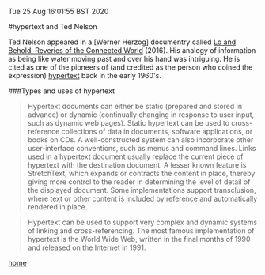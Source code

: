 Tue 25 Aug 16:01:55 BST 2020

#hypertext and Ted Nelson 

Ted Nelson appeared in a [Werner Herzog] documentry called [Lo and Behold: Reveries of the Connected World](https://www.imdb.com/title/tt5275828/?ref_=nm_flmg_dr_8) (2016). His analogy of information as being like water moving past and over his hand was intriguing. He is cited as one of the pioneers of (and credited as the person who coined the expression) [hypertext](https://en.wikipedia.org/wiki/Hypertext) back in the early 1960's.

###Types and uses of hypertext



> Hypertext documents can either be static (prepared and stored in advance) or dynamic (continually changing in response to user input, such as dynamic web pages). Static hypertext can be used to cross-reference collections of data in documents, software applications, or books on CDs. A well-constructed system can also incorporate other user-interface conventions, such as menus and command lines. Links used in a hypertext document usually replace the current piece of hypertext with the destination document. A lesser known feature is StretchText, which expands or contracts the content in place, thereby giving more control to the reader in determining the level of detail of the displayed document. Some implementations support transclusion, where text or other content is included by reference and automatically rendered in place.



> Hypertext can be used to support very complex and dynamic systems of linking and cross-referencing. The most famous implementation of hypertext is the World Wide Web, written in the final months of 1990 and released on the Internet in 1991. 

[home](/home/pi/Documents/notesystem/notes-index.md)
